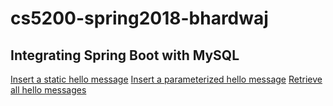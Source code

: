 # cs5200-spring2018-bhardwaj
## Integrating Spring Boot with MySQL
[Insert a static hello message](http://cs5200-spring2018-bhardwaj.us-east-2.elasticbeanstalk.com/api/hello/insert)
[Insert a parameterized hello message](http://cs5200-spring2018-bhardwaj.us-east-2.elasticbeanstalk.com/api/hello/insert/Hi!)
[Retrieve all hello messages](http://cs5200-spring2018-bhardwaj.us-east-2.elasticbeanstalk.com/api/hello/select/all)
